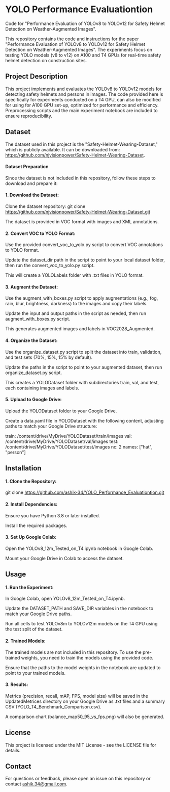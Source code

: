# YOLO Performance Evaluationtion
Code for "Performance Evaluation of YOLOv8 to YOLOv12 for Safety Helmet Detection on Weather-Augmented Images". 

This repository contains the code and instructions for the paper "Performance Evaluation of YOLOv8 to YOLOv12 for Safety Helmet Detection on Weather-Augmented Images". The experiments focus on testing YOLO models (v8 to v12) on A100 and T4 GPUs for real-time safety helmet detection on construction sites.

## Project Description
This project implements and evaluates the YOLOv8 to YOLOv12 models for detecting safety helmets and persons in images. The code provided here is specifically for experiments conducted on a T4 GPU, can also be modified for using for A100 GPU set-up, optimized for performance and efficiency. Preprocessing scripts and the main experiment notebook are included to ensure reproducibility.

## Dataset
The dataset used in this project is the "Safety-Helmet-Wearing-Dataset," which is publicly available. It can be downloaded from: https://github.com/njvisionpower/Safety-Helmet-Wearing-Dataset. 

#### Dataset Preparation
Since the dataset is not included in this repository, follow these steps to download and prepare it:

#### 1. Download the Dataset: 

Clone the dataset repository: git clone https://github.com/njvisionpower/Safety-Helmet-Wearing-Dataset.git


The dataset is provided in VOC format with images and XML annotations.


#### 2. Convert VOC to YOLO Format:

Use the provided convert_voc_to_yolo.py script to convert VOC annotations to YOLO format.

Update the dataset_dir path in the script to point to your local dataset folder, then run the convert_voc_to_yolo.py script. 

This will create a YOLOLabels folder with .txt files in YOLO format.


#### 3. Augment the Dataset:

Use the augment_with_boxes.py script to apply augmentations (e.g., fog, rain, blur, brightness, darkness) to the images and copy their labels.

Update the input and output paths in the script as needed, then run augment_with_boxes.py script. 

This generates augmented images and labels in VOC2028_Augmented.


#### 4. Organize the Dataset:

Use the organize_dataset.py script to split the dataset into train, validation, and test sets (70%, 15%, 15% by default).

Update the paths in the script to point to your augmented dataset, then run organize_dataset.py script. 

This creates a YOLODataset folder with subdirectories train, val, and test, each containing images and labels.


#### 5. Upload to Google Drive:

Upload the YOLODataset folder to your Google Drive.

Create a data.yaml file in YOLODataset with the following content, adjusting paths to match your Google Drive structure:

train: /content/drive/MyDrive/YOLODataset/train/images
val: /content/drive/MyDrive/YOLODataset/val/images
test: /content/drive/MyDrive/YOLODataset/test/images
nc: 2
names: ["hat", "person"]



## Installation

#### 1. Clone the Repository:

git clone https://github.com/ashik-34/YOLO_Performance_Evaluationtion.git


#### 2. Install Dependencies:

Ensure you have Python 3.8 or later installed.

Install the required packages. 


#### 3. Set Up Google Colab:

Open the YOLOv8_12m_Tested_on_T4.ipynb notebook in Google Colab.

Mount your Google Drive in Colab to access the dataset.


## Usage

#### 1. Run the Experiment:

In Google Colab, open YOLOv8_12m_Tested_on_T4.ipynb.

Update the DATASET_PATH and SAVE_DIR variables in the notebook to match your Google Drive paths.

Run all cells to test YOLOv8m to YOLOv12m models on the T4 GPU using the test split of the dataset.


#### 2. Trained Models:

The trained models are not included in this repository. To use the pre-trained weights, you need to train the models using the provided code.

Ensure that the paths to the model weights in the notebook are updated to point to your trained models.


#### 3. Results:

Metrics (precision, recall, mAP, FPS, model size) will be saved in the UpdatedMetrices directory on your Google Drive as .txt files and a summary CSV (YOLO_T4_Benchmark_Comparison.csv).

A comparison chart (balance_map50_95_vs_fps.png) will also be generated.


## License
This project is licensed under the MIT License - see the LICENSE file for details.


## Contact
For questions or feedback, please open an issue on this repository or contact ashik.34@gmail.com.
